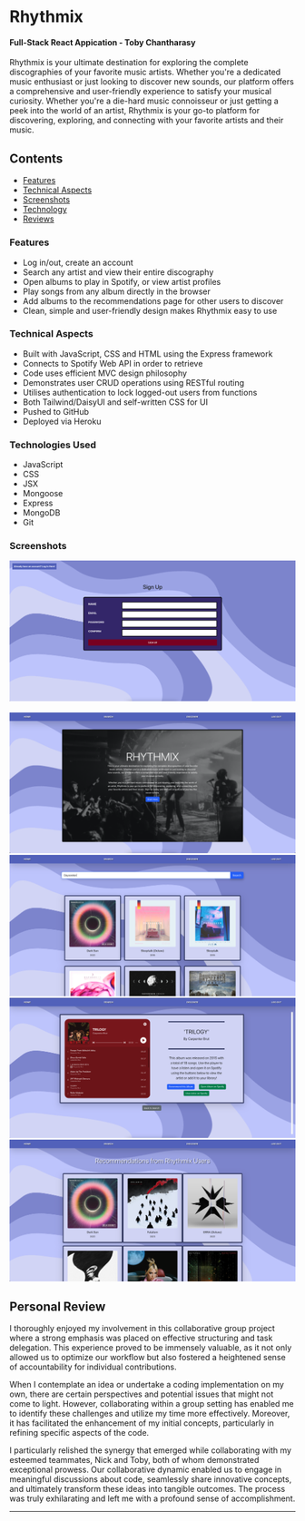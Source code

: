 # Rhythmix
#### Full-Stack React Appication - Toby Chantharasy

Rhythmix is your ultimate destination for exploring the complete discographies of your favorite music artists. 
Whether you're a dedicated music enthusiast or just looking to discover new sounds, our platform offers a comprehensive and user-friendly experience to satisfy your musical curiosity.
Whether you're a die-hard music connoisseur or just getting a peek into the world of an artist, Rhythmix is your go-to platform for discovering, exploring, and connecting with your favorite artists and their music. 


## Contents
- [Features](#features)
- [Technical Aspects](#tech-aspects)
- [Screenshots](#screenshots)
- [Technology](#tech-used)
- [Reviews](#review)

<a name="features"></a>
### Features
* Log in/out, create an account
* Search any artist and view their entire discography
* Open albums to play in Spotify, or view artist profiles
* Play songs from any album directly in the browser
* Add albums to the recommendations page for other users to discover
* Clean, simple and user-friendly design makes Rhythmix easy to use


<a name="tech-aspects"></a>
### Technical Aspects
* Built with JavaScript, CSS and HTML using the Express framework
* Connects to Spotify Web API in order to retrieve 
* Code uses efficient MVC design philosophy
* Demonstrates user CRUD operations using RESTful routing
* Utilises authentication to lock logged-out users from functions
* Both Tailwind/DaisyUI and self-written CSS for UI
* Pushed to GitHub
* Deployed via Heroku


<a name="tech-used"></a>
### Technologies Used
* JavaScript
* CSS
* JSX
* Mongoose
* Express
* MongoDB
* Git


<a name="screenshots"></a>
### Screenshots

![Sign Up Page](/readme_assets/signupform.png) <br>
![Home Page](/readme_assets/homepage.png) <br>
![Search Page](/readme_assets/albumsearch.png) <br>
![Detail Page](/readme_assets/detailpage.png) <br>
![Recommendation Page](/readme_assets/recommendations.png) <br>


<a name="review"></a>
## Personal Review
I thoroughly enjoyed my involvement in this collaborative group project where a strong emphasis was placed on effective structuring and task delegation. This experience proved to be immensely valuable, as it not only allowed us to optimize our workflow but also fostered a heightened sense of accountability for individual contributions.

When I contemplate an idea or undertake a coding implementation on my own, there are certain perspectives and potential issues that might not come to light. However, collaborating within a group setting has enabled me to identify these challenges and utilize my time more effectively. Moreover, it has facilitated the enhancement of my initial concepts, particularly in refining specific aspects of the code.

I particularly relished the synergy that emerged while collaborating with my esteemed teammates, Nick and Toby, both of whom demonstrated exceptional prowess. Our collaborative dynamic enabled us to engage in meaningful discussions about code, seamlessly share innovative concepts, and ultimately transform these ideas into tangible outcomes. The process was truly exhilarating and left me with a profound sense of accomplishment.


----
